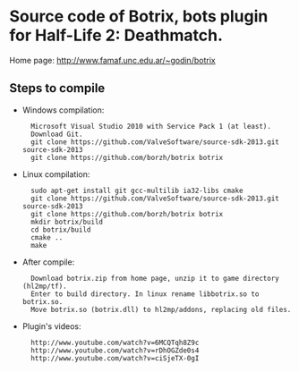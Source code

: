 Source code of Botrix, bots plugin for Half-Life 2: Deathmatch.
===============================================================

Home page: http://www.famaf.unc.edu.ar/~godin/botrix

Steps to compile
----------------

- Windows compilation:

        Microsoft Visual Studio 2010 with Service Pack 1 (at least).
        Download Git.
        git clone https://github.com/ValveSoftware/source-sdk-2013.git source-sdk-2013
        git clone https://github.com/borzh/botrix botrix

- Linux compilation:

        sudo apt-get install git gcc-multilib ia32-libs cmake
        git clone https://github.com/ValveSoftware/source-sdk-2013.git source-sdk-2013
        git clone https://github.com/borzh/botrix botrix
        mkdir botrix/build
        cd botrix/build
        cmake ..
        make

- After compile:

        Download botrix.zip from home page, unzip it to game directory (hl2mp/tf).
        Enter to build directory. In linux rename libbotrix.so to botrix.so.
        Move botrix.so (botrix.dll) to hl2mp/addons, replacing old files.

- Plugin's videos:

        http://www.youtube.com/watch?v=6MCQTqh8Z9c
        http://www.youtube.com/watch?v=rDhOGZde0s4
        http://www.youtube.com/watch?v=ciSjeTX-0gI
